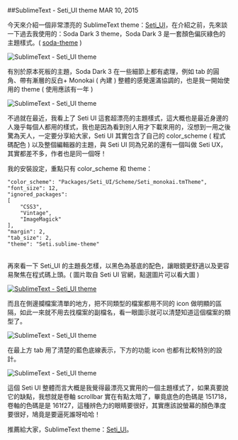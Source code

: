 <!-- @@master  = ../../_layout.html-->

<!-- @@block  =  jsBottom-->

<include src="../../_articles-js.html"></include>

<!-- @@close-->

<!-- @@block  =  css-->

<include src="../../_articles-css.html"></include>

<!-- @@close-->

<!-- @@block  =  articles-social-->

<include src="../../_articles-social.html"></include>

<!-- @@close-->

<!-- @@block  =  articles-footer-->

<include src="../../_articles.html"></include>

<!-- @@close-->

<!-- @@block  =  meta-->

<meta property="article:published_time" content="2015-03-10T23:25:00+01:00">

<meta name="keywords" content="SublimeText,SublimeText 3,theme,Seti_UI,Seti_UX">

<meta name="description" content="今天來介紹一個非常漂亮的 SublimeText theme：Seti_UI，這大概也是最近身邊的人幾乎每個人都用的樣式，我也是因為看到別人用才下載來用的，沒想到一用之後驚為天人，一定要分享給大家。">

<meta itemprop="name" content="SublimeText - Seti_UI theme - OXXO.STUDIO">

<meta itemprop="image" content="http://www.oxxostudio.tw/img/articles/201503/20150310_1_01b.jpg">

<meta itemprop="description" content="今天來介紹一個非常漂亮的 SublimeText theme：Seti_UI，這大概也是最近身邊的人幾乎每個人都用的樣式，我也是因為看到別人用才下載來用的，沒想到一用之後驚為天人，一定要分享給大家。">

<meta property="og:title" content="SublimeText - Seti_UI theme - OXXO.STUDIO">

<meta property="og:url" content="http://www.oxxostudio.tw/articles/201503/sublimetext-seti-theme.html">

<meta property="og:image" content="http://www.oxxostudio.tw/img/articles/201503/20150310_1_01b.jpg">

<meta property="og:description" content="今天來介紹一個非常漂亮的 SublimeText theme：Seti_UI，這大概也是最近身邊的人幾乎每個人都用的樣式，我也是因為看到別人用才下載來用的，沒想到一用之後驚為天人，一定要分享給大家。">

<title>SublimeText - Seti_UI theme - OXXO.STUDIO</title> 

<!-- @@close-->

<!-- @@block  =  articles-content--> 

##SublimeText - Seti_UI theme  <span class="article-date" tag="share"><i></i>MAR 10, 2015</span>

今天來介紹一個非常漂亮的 SublimeText theme：[Seti_UI](https://packagecontrol.io/packages/Seti_UI)，在介紹之前，先來談一下過去我使用的：Soda Dark 3 theme，Soda Dark 3 是一套顏色偏灰綠色的主題樣式。( [soda-theme](https://github.com/buymeasoda/soda-theme) )

![SublimeText - Seti_UI theme](/img/articles/201503/20150310_1_02.jpg)

有別於原本死板的主題，Soda Dark 3 在一些細節上都有處理，例如 tab 的圓角、帶有漸層的反白+ Monokai ( 內建 ) 整體的感覺還滿協調的，也是我一開始使用的 theme ( 使用應該有一年 )

![SublimeText - Seti_UI theme](/img/articles/201503/20150310_1_03.jpg)

不過就在最近，我看上了 Seti UI 這套超漂亮的主題樣式，這大概也是最近身邊的人幾乎每個人都用的樣式，我也是因為看到別人用才下載來用的，沒想到一用之後驚為天人，一定要分享給大家，Seti UI 其實包含了自己的 color_scheme ( 程式碼配色 ) 以及整個編輯器的主題，與 Seti UI 同為兄弟的還有一個叫做 Seti UX，其實都差不多，作者也是同一個呀！

我的安裝設定，重點只有 color_scheme 和 theme：

	"color_scheme": "Packages/Seti_UI/Scheme/Seti_monokai.tmTheme",
	"font_size": 12,
	"ignored_packages":
	[
		"CSS3",
		"Vintage",
		"ImageMagick"
	],
	"margin": 2,
	"tab_size": 2,
	"theme": "Seti.sublime-theme" 

<br/>
再來看一下 Seti_UI 的主題長怎樣，以黑色為基底的配色，讓眼鏡更舒適以及更容易聚焦在程式碼上頭。( 圖片取自 Seti UI 官網，點選圖片可以看大圖 )

[![SublimeText - Seti_UI theme](/img/articles/201503/20150310_1_04.jpg)](/img/articles/201503/20150310_1_04b.jpg)

而且在側邊攔檔案清單的地方，把不同類型的檔案都用不同的 icon 做明顯的區隔，如此一來就不用去找檔案的副檔名，看一眼圖示就可以清楚知道這個檔案的類型了。

![SublimeText - Seti_UI theme](/img/articles/201503/20150310_1_05.jpg)

在最上方 tab 用了清楚的藍色底線表示，下方的功能 icon 也都有比較特別的設計。

![SublimeText - Seti_UI theme](/img/articles/201503/20150310_1_06.jpg)

這個 Seti UI 整體而言大概是我覺得最漂亮又實用的一個主題樣式了，如果真要說它的缺點，我想就是卷軸 scrollbar 實在有點太暗了，畢竟底色的色碼是 151718，卷軸的色碼是是 161f27，這種辨色力的眼睛要很好，其實應該說螢幕的顏色準度要很好，鳩竟是要逼死誰呀哈哈！

推薦給大家，SublimeText theme：[Seti_UI](https://packagecontrol.io/packages/Seti_UI)。

<!-- @@close-->






